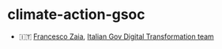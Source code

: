 # climate-action-gsoc

* :it: [Francesco Zaia](https://www.linkedin.com/in/francescozaia/), [Italian Gov Digital Transformation team](https://teamdigitale.governo.it/en/)
